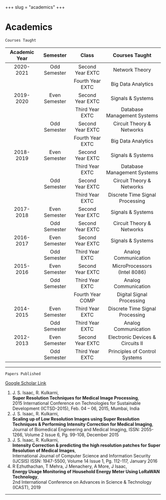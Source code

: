 +++ 
slug = "academics"
+++

# Academics

```
Courses Taught
```

| Academic Year |   Semester    |      Class       |          Courses Taught          |
| :-----------: | :-----------: | :--------------: | :------------------------------: |
|   2020-2021   | Odd Semester  | Second Year EXTC |        Network Theory         |
|               |               | Fourth Year EXTC |   Big Data Analytics    |
|   2019-2020   | Even Semester | Second Year EXTC |        Signals & Systems         |
|               |               | Third Year EXTC  |   Database Management Systems    |
|               | Odd Semester  | Second Year EXTC |    Circuit Theory & Networks     |
|               |               | Fourth Year EXTC |        Big Data Analytics        |
|   2018-2019   | Even Semester | Second Year EXTC |        Signals & Systems         |
|               |               | Third Year EXTC  |   Database Management Systems    |
|               | Odd Semester  | Second Year EXTC |    Circuit Theory & Networks     |
|               |               | Third Year EXTC  | Discrete Time Signal Processing  |
|   2017-2018   | Even Semester | Second Year EXTC |        Signals & Systems         |
|               | Odd Semester  | Second Year EXTC |    Circuit Theory & Networks     |
|   2016-2017   | Even Semester | Second Year EXTC |        Signals & Systems         |
|               | Odd Semester  | Third Year EXTC  |       Analog Communication       |
|   2015-2016   | Even Semester | Second Year EXTC |   MicroProcessors (Intel 8086)   |
|               | Odd Semester  | Third Year EXTC  |       Analog Communication       |
|               |               | Fourth Year COMP |    Digital Signal Processing     |
|   2014-2015   | Even Semester | Third Year EXTC  | Discrete Time Signal Processing  |
|               | Odd Semester  | Third Year EXTC  |       Analog Communication       |
|   2012-2013   | Even Semester | Second Year EXTC | Electronic Devices & Circuits II |
|               | Odd Semester  | Third Year EXTC  |  Principles of Control Systems   |

---

```
Papers Published
```

[Google Scholar Link](https://scholar.google.com/citations?user=2EQfsnsAAAAJ)

1. J. S. Isaac, R. Kulkarni,   
   **Super Resolution Techniques for Medical Image Processing**,   
   2015 International Conference on Technologies for Sustainable Development (ICTSD-2015), Feb. 04 – 06, 2015, Mumbai,
   India
2. J. S. Isaac, R. Kulkarni,   
   **Scaling up of Low Resolution Images using Super Resolution Techniques & Performing Intensity Correction for Medical Imaging**,   
   Journal of Biomedical Engineering and Medical Imaging, ISSN: 2055-1266, Volume 2 Issue 6, Pg. 99-108, December
   2015
3. J. S. Isaac, R. Kulkarni,   
   **Intensity Correction & predicting the high resolution patches for Super Resolution of Medical Images**,  
   International Journal of Computer Science and Information Security (IJCSIS) ISSN: 1947-5500, Volume 14 Issue 1, Pg. 112-117, January 2016
4. R Ezhuthachan, T Mehra, J Menachery, A More, J Isaac,    
   **Energy Usage Monitoring of Household Energy Meter Using LoRaWAN Technology**,   
   2nd International Conference on Advances in Science & Technology (ICAST), 2019

---
